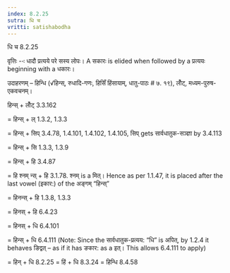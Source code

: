```yaml
---
index: 8.2.25
sutra: धि च
vritti: satishabodha
---
```



 धि च 8.2.25 


वृत्तिः --ः धादौ प्रत्‍यये परे सस्‍य लोपः। A सकारः is elided when followed by a प्रत्ययः beginning with a धकारः। 


उदाहरणम् – हिन्धि (√हिन्स्, रुधादि-गणः, हिसिँ हिंसायाम्, धातु-पाठः # ७. १९), लोँट्, मध्यम-पुरुष-एकवचनम्। 


हिन्स् + लोँट् 3.3.162 

= हिन्स् + ल् 1.3.2, 1.3.3 

= हिन्स् + सिप् 3.4.78, 1.4.101, 1.4.102, 1.4.105, सिप् gets सार्वधातुक-सञ्ज्ञा by 3.4.113 

= हिन्स् + सि 1.3.3, 1.3.9 

= हिन्स् + हि 3.4.87 

= हि श्नम् न्स् + हि 3.1.78. श्नम् is a मित्। Hence as per 1.1.47, it is placed after the last vowel (इकार:) of the अङ्गम् “हिन्स्” 

= हिनन्स् + हि 1.3.8, 1.3.3 

= हिनस् + हि 6.4.23 

= हिनस् + धि 6.4.101 

= हिन्स् + धि 6.4.111 (Note: Since the सार्वधातुक-प्रत्यय: “धि” is अपित्, by 1.2.4 it behaves ङिद्वत् – as if it has ङकार: as a इत्। This allows 6.4.111 to apply) 

= हिन् + धि 8.2.25 = हिं + धि 8.3.24 = हिन्धि 8.4.58 


